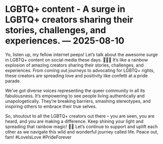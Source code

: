 # LGBTQ+ content - A surge in LGBTQ+ creators sharing their stories, challenges, and experiences. — 2025-08-10

Yo, listen up, my fellow internet peeps! Let’s talk about the awesome surge in LGBTQ+ content on social media these days. 👏🏳️‍🌈 It’s like a rainbow explosion of amazing creators sharing their stories, challenges, and experiences. From coming out journeys to advocating for LGBTQ+ rights, these creators are spreading love and positivity like confetti at a pride parade.

We’ve got diverse voices representing the queer community in all its fabulousness. It’s empowering to see people living authentically and unapologetically. They’re breaking barriers, smashing stereotypes, and inspiring others to embrace their true selves.

So, shoutout to all the LGBTQ+ creators out there – you are seen, you are heard, and you are making a difference. Keep shining your light and spreading that rainbow magic! 🌈✨ Let’s continue to support and uplift each other as we navigate this wild and wonderful journey called life. Peace out, fam! #LoveIsLove #PrideForever